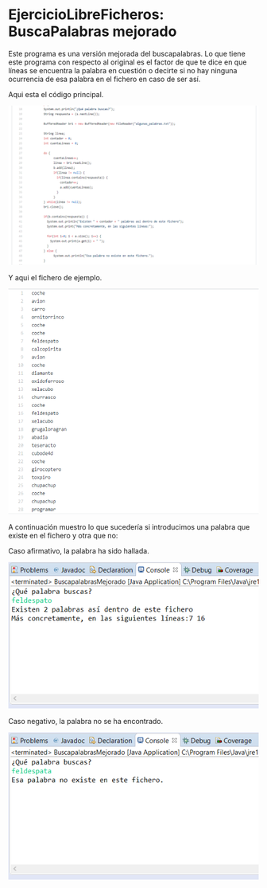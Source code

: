 # EjercicioLibreFicheros: BuscaPalabras mejorado

Este programa es una versión mejorada del buscapalabras. Lo que tiene este programa con respecto al original es el factor de que te dice en que líneas se encuentra la palabra en cuestión o decirte si no hay ninguna ocurrencia de esa palabra en el fichero en caso de ser así.


Aqui esta el código principal.

![alt text](https://github.com/rodrigolopezramoss/EjercicioLibreFicheros/blob/master/Capturas/2020-03-27%20(11).png)


Y aqui el fichero de ejemplo.

![alt text](https://github.com/rodrigolopezramoss/EjercicioLibreFicheros/blob/master/Capturas/2020-03-27%20(14).png)


A continuación muestro lo que sucedería si introducimos una palabra que existe en el fichero y otra que no:

Caso afirmativo, la palabra ha sido hallada.

![alt text](https://github.com/rodrigolopezramoss/EjercicioLibreFicheros/blob/master/Capturas/2020-03-27%20(12).png)


Caso negativo, la palabra no se ha encontrado.

![alt text](https://github.com/rodrigolopezramoss/EjercicioLibreFicheros/blob/master/Capturas/2020-03-27%20(13).png)
